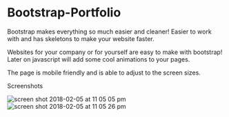 # Bootstrap-Portfolio

Bootstrap makes everything so much easier and cleaner! Easier to work with and has skeletons to make your website faster. 

Websites for your company or for yourself are easy to make with bootstrap! Later on javascript will add some cool animations to your pages. 

The page is mobile friendly and is able to adjust to the screen sizes.


Screenshots

![screen shot 2018-02-05 at 11 05 05 pm](https://user-images.githubusercontent.com/28241085/35842652-1f208712-0ac9-11e8-93a3-b4ceb6abc6be.png)
![screen shot 2018-02-05 at 11 05 26 pm](https://user-images.githubusercontent.com/28241085/35842654-203fd85a-0ac9-11e8-8031-4e42ab5b3366.png)
